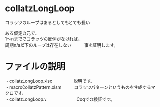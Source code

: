 # collatzLongLoop
コラッツのループはあるとしてもとても長い  
  
ある仮定の元で、  
1～nまででコラッツの反例がなければ、  
周期n/a以下のループは存在しない　　　事を証明します。  
  
# ファイルの説明
・collatzLongLoop.xlsx　　　　　説明です。  
・macroCollatzPattern.xlsm　　　コラッツパターンというものを生成するマクロです。  
・collatzLongLoop.v　　　　　　　Coqでの検証です。  



